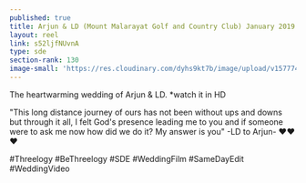 ```yaml
---
published: true
title: Arjun & LD (Mount Malarayat Golf and Country Club) January 2019
layout: reel
link: s52ljfNUvnA
type: sde
section-rank: 130
image-small: 'https://res.cloudinary.com/dyhs9kt7b/image/upload/v1577743527/Jeremy-01a.jpg'
---
```

The heartwarming wedding of Arjun & LD. 
*watch it in HD

"This long distance journey of ours has not been without ups and downs but through it all, I felt God's presence leading me to you and if someone were to ask me now how did we do it? My answer is you"
-LD to Arjun- ❤❤❤

#Threelogy #BeThreelogy #SDE #WeddingFilm #SameDayEdit #WeddingVideo